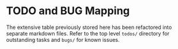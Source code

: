 # TODO and BUG Mapping

The extensive table previously stored here has been refactored into separate markdown files.
Refer to the top level `todos/` directory for outstanding tasks and `bugs/` for known issues.
